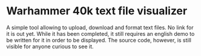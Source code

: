 # Warhammer 40k text file visualizer

A simple tool allowing to upload, download and format text files.
No link for it is out yet. While it has been completed, it still requires
an english demo to be written for it in order to be displayed. The source code,
however, is still visible for anyone curious to see it.
